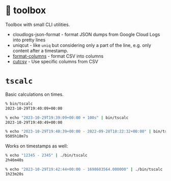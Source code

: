 # 🧰 toolbox

Toolbox with small CLI utilities.

- cloudlogs-json-format - format JSON dumps from Google Cloud Logs into pretty lines
- uniqcut -  like `uniq` but considering only a part of the line, e.g. only content after a timestamp.
- [format-columns](scripting/format-columns) - format CSV into columns
- [cutcsv](scripting/cutcsv) - Use specific columns from CSV


# `tscalc`

Basic calculations on times.

```bash
% bin/tscalc
2023-10-29T19:40:09+00:00

% echo "2023-10-29T19:39:09+00:00 + 100s" | bin/tscalc
2023-10-29T19:40:49+00:00

% echo "2023-10-29T19:40:39+00:00 - 2022-09-28T18:22:32+00:00" | bin/tscalc
9505h18m7s
```

Works on timestamps as well:
```bash
% echo "12345 - 2345" | ./bin/tscalc
2h46m40s

% echo "2023-10-29T19:42:44+00:00 - 1698603564.000000" | ./bin/tscalc
1h23m20s
```
